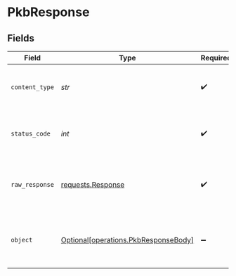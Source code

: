 # PkbResponse


## Fields

| Field                                                                                                                                                               | Type                                                                                                                                                                | Required                                                                                                                                                            | Description                                                                                                                                                         | Example                                                                                                                                                             |
| ------------------------------------------------------------------------------------------------------------------------------------------------------------------- | ------------------------------------------------------------------------------------------------------------------------------------------------------------------- | ------------------------------------------------------------------------------------------------------------------------------------------------------------------- | ------------------------------------------------------------------------------------------------------------------------------------------------------------------- | ------------------------------------------------------------------------------------------------------------------------------------------------------------------- |
| `content_type`                                                                                                                                                      | *str*                                                                                                                                                               | :heavy_check_mark:                                                                                                                                                  | HTTP response content type for this operation                                                                                                                       |                                                                                                                                                                     |
| `status_code`                                                                                                                                                       | *int*                                                                                                                                                               | :heavy_check_mark:                                                                                                                                                  | HTTP response status code for this operation                                                                                                                        |                                                                                                                                                                     |
| `raw_response`                                                                                                                                                      | [requests.Response](https://requests.readthedocs.io/en/latest/api/#requests.Response)                                                                               | :heavy_check_mark:                                                                                                                                                  | Raw HTTP response; suitable for custom response parsing                                                                                                             |                                                                                                                                                                     |
| `object`                                                                                                                                                            | [Optional[operations.PkbResponseBody]](../../models/operations/pkbresponsebody.md)                                                                                  | :heavy_minus_sign:                                                                                                                                                  | Successful operation                                                                                                                                                | {"matches":[{"id":"mem_id_123_932","metadata":{"text":"Why did the world enter a global depression in 1929 ?"},"score":0.917971551,"sparseValues":{},"values":[]}]} |